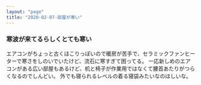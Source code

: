 ```yaml
---
layout: "page"
title: "2020-02-07-部屋が寒い"
---
```

### 寒波が来てるらしくとても寒い
エアコンがちょっと古くほこりっぽいので暖房が苦手で、セラミックファンヒーターで寒さをしのいでいたけど、流石に寒すぎて困ってる。
一応新しめのエアコンがある広い部屋もあるけど、机と椅子が作業用ではなくて腰首あたりがつらくなるのでしんどい。
外でも寝られるレベルの着る寝袋みたいなのほしいな。
